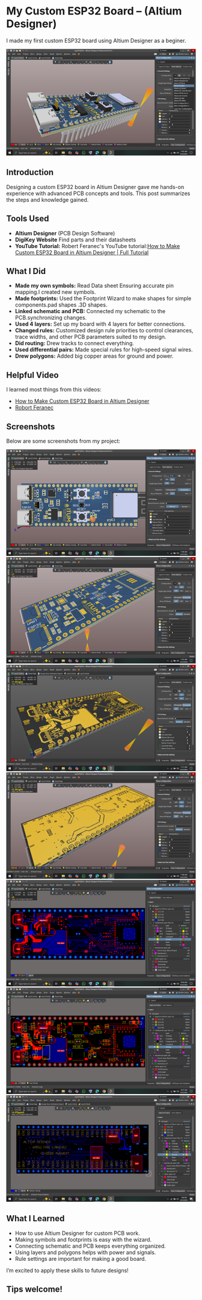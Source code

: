 # My Custom ESP32 Board – (Altium Designer)

I made my first custom ESP32 board using Altium Designer as a beginer. 

![ESP32 PCB](https://github.com/genrijust/custom-esp32-/blob/main/Screenshot%20(396).png?raw=true)

## Introduction
Designing a custom ESP32 board in Altium Designer gave me hands-on experience with advanced PCB concepts and tools. This post summarizes the steps and knowledge gained.

## Tools Used
- **Altium Designer** (PCB Design Software)
- **DigiKey Website** Find parts and their datasheets 
- **YouTube Tutorial:** Robert Feranec's YouTube tutorial:[How to Make Custom ESP32 Board in Altium Designer | Full Tutorial](https://www.youtube.com/watch?v=KWIzhbQaZZk)
  
## What I Did

- **Made my own symbols:** Read Data sheet Ensuring accurate pin mapping.I created new symbols.
- **Made footprints:** Used the Footprint Wizard to make shapes for simple components.pad shapes .3D shapes.
- **Linked schematic and PCB:** Connected my schematic to the PCB.synchronizing changes.
- **Used 4 layers:** Set up my board with 4 layers for better connections.
- **Changed rules:** Customized design rule priorities to control clearances, trace widths, and other PCB parameters suited to my design.
- **Did routing:** Drew tracks to connect everything.
- **Used differential pairs:** Made special rules for high-speed signal wires.
- **Drew polygons:** Added big copper areas for ground and power.

## Helpful Video

I learned most things from this videos:  
- [How to Make Custom ESP32 Board in Altium Designer](https://www.youtube.com/watch?v=KWIzhbQaZZk)
- [Robort Feranec](https://www.altium.com/documentation/altium-designer)

## Screenshots
Below are some screenshots from my project:

![ESP32 PCB](https://github.com/genrijust/custom-esp32-/blob/main/images/Screenshot%20(395).png?raw=true)
![ESP32 PCB](https://github.com/genrijust/custom-esp32-/blob/main/images/Screenshot%20(398).png?raw=true)
![ESP32 PCB](https://github.com/genrijust/custom-esp32-/blob/main/images/Screenshot%20(403).png?raw=true)
![ESP32 PCB](https://github.com/genrijust/custom-esp32-/blob/main/images/Screenshot%20(399).png?raw=true)
![ESP32 PCB](https://github.com/genrijust/custom-esp32-/blob/main/images/Screenshot%20(392).png?raw=true)
![ESP32 PCB](https://github.com/genrijust/custom-esp32-/blob/main/images/Screenshot%20(391).png?raw=true)
![ESP32 PCB](https://github.com/genrijust/custom-esp32-/blob/main/images/Screenshot%20(404).png?raw=true)


## What I Learned

- How to use Altium Designer for custom PCB work.
- Making symbols and footprints is easy with the wizard.
- Connecting schematic and PCB keeps everything organized.
- Using layers and polygons helps with power and signals.
- Rule settings are important for making a good board.

I’m excited to apply these skills to future designs!

Tips welcome!
---
